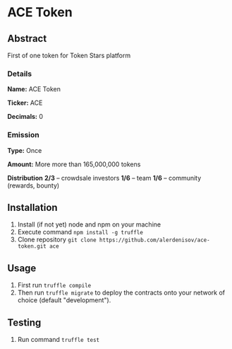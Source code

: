 # ACE Token

## Abstract
First of one token for Token Stars platform

### Details
__Name:__ ACE Token

__Ticker:__ ACE

__Decimals:__ 0

### Emission
__Type:__ Once

__Amount:__ More more than 165,000,000 tokens

__Distribution__ 
__2/3__ – crowdsale investors 
__1/6__ – team
__1/6__ – community (rewards, bounty)

## Installation
1. Install (if not yet) node and npm on your machine
2. Execute command `npm install -g truffle`
3. Clone repository `git clone https://github.com/alerdenisov/ace-token.git ace`

## Usage
1. First run `truffle compile`
2. Then run `truffle migrate` to deploy the contracts onto your network of choice (default "development").

## Testing
1. Run command `truffle test`
